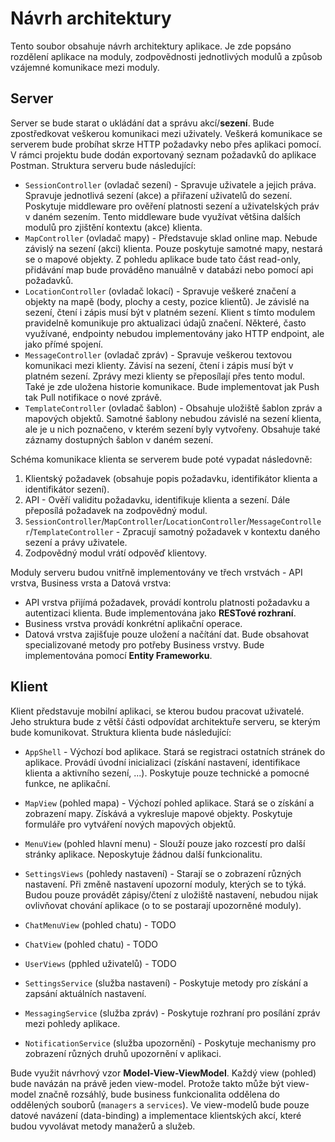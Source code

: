 # Návrh architektury
Tento soubor obsahuje návrh architektury aplikace. Je zde popsáno rozdělení aplikace na moduly, zodpovědnosti jednotlivých modulů a způsob vzájemné komunikace mezi moduly.

## Server
Server se bude starat o ukládání dat a správu akcí/__sezení__. Bude zpostředkovat veškerou komunikaci mezi uživately. Veškerá komunikace se serverem bude probíhat skrze HTTP požadavky nebo přes aplikaci pomocí. V rámci projektu bude dodán exportovaný seznam požadavků do aplikace Postman. Struktura serveru bude následující:

- `SessionController` (ovladač sezení) - Spravuje uživatele a jejich práva. Spravuje jednotlivá sezení (akce) a přiřazení uživatelů do sezení. Poskytuje middleware pro ověření platnosti sezení a uživatelských práv v daném sezením. Tento middleware bude využívat většina dalších modulů pro zjištění kontextu (akce) klienta.
- `MapController` (ovladač mapy) - Představuje sklad online map. Nebude závislý na sezení (akci) klienta. Pouze poskytuje samotné mapy, nestará se o mapové objekty. Z pohledu aplikace bude tato část read-only, přidávání map bude prováděno manuálně v databázi nebo pomocí api požadavků.
- `LocationController` (ovladač lokací) - Spravuje veškeré značení a objekty na mapě (body, plochy a cesty, pozice klientů). Je závislé na sezení, čtení i zápis musí být v platném sezení. Klient s tímto modulem pravidelně komunikuje pro aktualizaci údajů značení. Některé, často využívané, endpointy nebudou implementovány jako HTTP endpoint, ale jako přímé spojení.
- `MessageController` (ovladač zpráv) - Spravuje veškerou textovou komunikaci mezi klienty. Závisí na sezení, čtení i zápis musí být v platném sezení. Zprávy mezi klienty se přeposílají přes tento modul. Také je zde uložena historie komunikace. Bude implementovat jak Push tak Pull notifikace o nové zprávě.
- `TemplateController` (ovladač šablon) - Obsahuje uložiště šablon zpráv a mapových objektů. Samotné šablony nebudou závislé na sezení klienta, ale je u nich poznačeno, v kterém sezení byly vytvořeny. Obsahuje také záznamy dostupných šablon v daném sezení.

Schéma komunikace klienta se serverem bude poté vypadat následovně:

1. Klientský požadavek (obsahuje popis požadavku, identifikátor klienta a identifikátor sezení).
2. API - Ověří validitu požadavku, identifikuje klienta a sezení. Dále přeposílá požadavek na zodpovědný modul.
3. `SessionController`/`MapController`/`LocationController`/`MessageController`/`TemplateController` - Zpracují samotný požadavek v kontextu daného sezení a právy uživatele.
4. Zodpovědný modul vrátí odpověď klientovy.

Moduly serveru budou vnitřně implementovány ve třech vrstvách - API vrstva, Business vrsta a Datová vrstva:
- API vrstva přijímá požadavek, provádí kontrolu platnosti požadavku a autentizaci klienta. Bude implementována jako __RESTové rozhraní__.
- Business vrstva provádí konkrétní aplikační operace.
- Datová vrstva zajišťuje pouze uložení a načítání dat. Bude obsahovat specializované metody pro potřeby Business vrstvy. Bude implementována pomocí __Entity Frameworku__.

## Klient
Klient představuje mobilní aplikaci, se kterou budou pracovat uživatelé. Jeho struktura bude z větší části odpovídat architektuře serveru, se kterým bude komunikovat. Struktura klienta bude následující:

- `AppShell` - Výchozí bod aplikace. Stará se registraci ostatních stránek do aplikace. Provádí úvodní inicializaci (získání nastavení, identifikace klienta a aktivního sezení, ...). Poskytuje pouze technické a pomocné funkce, ne aplikační.
- `MapView` (pohled mapa) - Výchozí pohled aplikace. Stará se o získání a zobrazení mapy. Získává a vykresluje mapové objekty. Poskytuje formuláře pro vytváření nových mapových objektů.
- `MenuView` (pohled hlavní menu) - Slouží pouze jako rozcestí pro další stránky aplikace. Neposkytuje žádnou další funkcionalitu.
- `SettingsViews` (pohledy nastavení) - Starají se o zobrazení různých nastavení. Při změně nastavení upozorní moduly, kterých se to týká. Budou pouze provádět zápisy/čtení z uložiště nastavení, nebudou nijak ovlivňovat chování aplikace (o to se postarají upozorněné moduly).
- `ChatMenuView` (pohled chatu) - TODO
- `ChatView` (pohled chatu) - TODO
- `UserViews` (pphled uživatelů) - TODO

- `SettingsService` (služba nastavení) - Poskytuje metody pro získání a zapsání aktuálních nastavení. 
- `MessagingService` (služba zpráv) - Poskytuje rozhraní pro posílání zpráv mezi pohledy aplikace.
- `NotificationService` (služba upozornění) - Poskytuje mechanismy pro zobrazení různých druhů upozornění v aplikaci.

Bude využit návrhový vzor __Model-View-ViewModel__. Každý view (pohled) bude navázán na právě jeden view-model. Protože takto může být view-model značně rozsáhlý, bude business funkcionalita oddělena do oddělených souborů (`managers` a `services`). Ve view-modelů bude pouze datové navázení (data-binding) a implementace klientských akcí, které budou vyvolávat metody manažerů a služeb.
